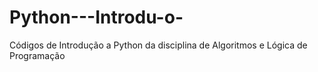 # Python---Introdu-o-
Códigos de Introdução a Python da disciplina de Algoritmos e Lógica de Programação
